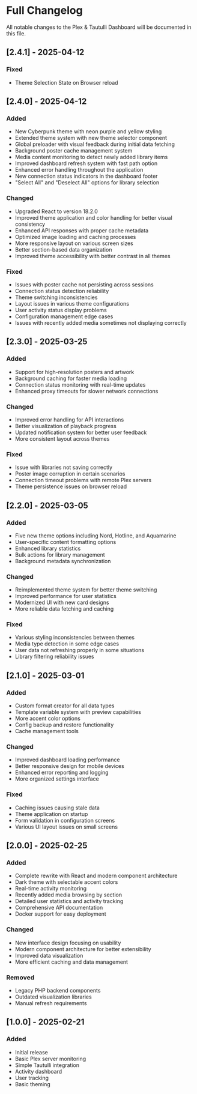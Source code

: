 # Full Changelog

All notable changes to the Plex & Tautulli Dashboard will be documented in this file.

## [2.4.1] - 2025-04-12

### Fixed

- Theme Selection State on Browser reload

## [2.4.0] - 2025-04-12

### Added

- New Cyberpunk theme with neon purple and yellow styling
- Extended theme system with new theme selector component
- Global preloader with visual feedback during initial data fetching
- Background poster cache management system
- Media content monitoring to detect newly added library items
- Improved dashboard refresh system with fast path option
- Enhanced error handling throughout the application
- New connection status indicators in the dashboard footer
- "Select All" and "Deselect All" options for library selection

### Changed

- Upgraded React to version 18.2.0
- Improved theme application and color handling for better visual consistency
- Enhanced API responses with proper cache metadata
- Optimized image loading and caching processes
- More responsive layout on various screen sizes
- Better section-based data organization
- Improved theme accessibility with better contrast in all themes

### Fixed

- Issues with poster cache not persisting across sessions
- Connection status detection reliability
- Theme switching inconsistencies
- Layout issues in various theme configurations
- User activity status display problems
- Configuration management edge cases
- Issues with recently added media sometimes not displaying correctly

## [2.3.0] - 2025-03-25

### Added

- Support for high-resolution posters and artwork
- Background caching for faster media loading
- Connection status monitoring with real-time updates
- Enhanced proxy timeouts for slower network connections

### Changed

- Improved error handling for API interactions
- Better visualization of playback progress
- Updated notification system for better user feedback
- More consistent layout across themes

### Fixed

- Issue with libraries not saving correctly
- Poster image corruption in certain scenarios
- Connection timeout problems with remote Plex servers
- Theme persistence issues on browser reload

## [2.2.0] - 2025-03-05

### Added

- Five new theme options including Nord, Hotline, and Aquamarine
- User-specific content formatting options
- Enhanced library statistics
- Bulk actions for library management
- Background metadata synchronization

### Changed

- Reimplemented theme system for better theme switching
- Improved performance for user statistics
- Modernized UI with new card designs
- More reliable data fetching and caching

### Fixed

- Various styling inconsistencies between themes
- Media type detection in some edge cases
- User data not refreshing properly in some situations
- Library filtering reliability issues

## [2.1.0] - 2025-03-01

### Added

- Custom format creator for all data types
- Template variable system with preview capabilities
- More accent color options
- Config backup and restore functionality
- Cache management tools

### Changed

- Improved dashboard loading performance
- Better responsive design for mobile devices
- Enhanced error reporting and logging
- More organized settings interface

### Fixed

- Caching issues causing stale data
- Theme application on startup
- Form validation in configuration screens
- Various UI layout issues on small screens

## [2.0.0] - 2025-02-25

### Added

- Complete rewrite with React and modern component architecture
- Dark theme with selectable accent colors
- Real-time activity monitoring
- Recently added media browsing by section
- Detailed user statistics and activity tracking
- Comprehensive API documentation
- Docker support for easy deployment

### Changed

- New interface design focusing on usability
- Modern component architecture for better extensibility
- Improved data visualization
- More efficient caching and data management

### Removed

- Legacy PHP backend components
- Outdated visualization libraries
- Manual refresh requirements

## [1.0.0] - 2025-02-21

### Added

- Initial release
- Basic Plex server monitoring
- Simple Tautulli integration
- Activity dashboard
- User tracking
- Basic theming
